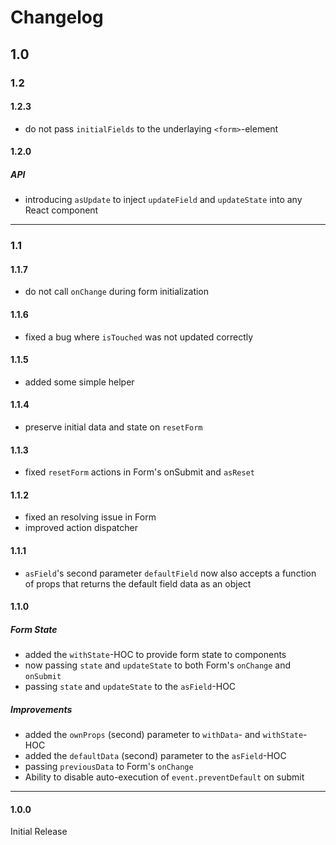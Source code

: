 # Changelog

## 1.0

### 1.2

#### 1.2.3
* do not pass `initialFields` to the underlaying `<form>`-element

#### 1.2.0
##### API
* introducing `asUpdate` to inject `updateField` and `updateState` into any React component

-------

### 1.1

#### 1.1.7
* do not call `onChange` during form initialization

#### 1.1.6
* fixed a bug where `isTouched` was not updated correctly

#### 1.1.5
* added some simple helper

#### 1.1.4
* preserve initial data and state on `resetForm`

#### 1.1.3
* fixed `resetForm` actions in Form's onSubmit and `asReset`

#### 1.1.2
* fixed an resolving issue in Form
* improved action dispatcher

#### 1.1.1
* `asField`'s second parameter `defaultField` now also accepts a function of props that returns the default field data as an object

#### 1.1.0

##### Form State
* added the `withState`-HOC to provide form state to components
* now passing `state` and `updateState` to both Form's `onChange` and `onSubmit`
* passing `state` and `updateState` to the `asField`-HOC

##### Improvements
* added the `ownProps` (second) parameter to `withData`- and `withState`-HOC
* added the `defaultData` (second) parameter to the `asField`-HOC
* passing `previousData` to Form's `onChange`
* Ability to disable auto-execution of `event.preventDefault` on submit

-------

#### 1.0.0
Initial Release

